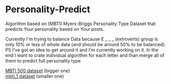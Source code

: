 ﻿# Personality-Predict

Algorithm based on (MBTI) Myers-Briggs Personality Type Dataset that predicts Your personality based on Your posts.

Currently I'm trying to balance Data because E _ _ _ (extroverts) group is only 10% or less of whole data (and should be around 50% to be balanced). PS I've got an idea to get around it and I'm currently working on it. In the end I want to crate individual algorithm for each letter and than merge all of them to predict full personality type

[MBTI 500 dataset](https://www.kaggle.com/zeyadkhalid/mbti-personality-types-500-dataset/code) (bigger one) <br />
[mbti_1 dataset](https://www.kaggle.com/datasnaek/mbti-type) (smaller one)
